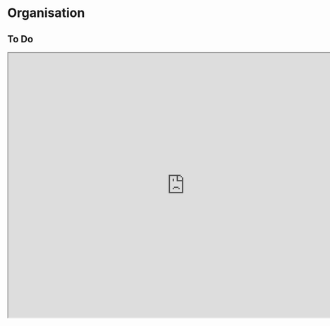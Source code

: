# Organisation


## To Do

<iframe width="800" height="600" src="https://docs.google.com/spreadsheets/d/e/2PACX-1vShGZRvkDasARsnJoa0SU1JJkWiH4Ydvl-N6Yd6Xqn-h0uJHHTlIWIB3ZuVkuwId7irN5Z1KTcmpoeK/pubhtml?widget=true&amp;headers=false"></iframe>